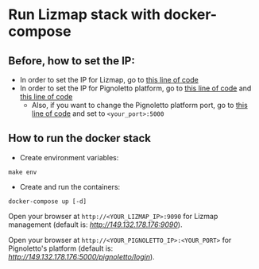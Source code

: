 # Run Lizmap stack with docker-compose

## Before, how to set the IP:
- In order to set the IP for Lizmap, go to [this line of code](https://github.com/dros1986/pignoletto-project/blob/edad9d742617244def08ae00a6d6003f699f6d0f/DOCKER/Makefile#L17)
- In order to set the IP for Pignoletto platform, go to [this line of code](https://github.com/dros1986/pignoletto-project/blob/edad9d742617244def08ae00a6d6003f699f6d0f/DOCKER/nginx/nginx.conf#L4) and [this line of code](https://github.com/dros1986/pignoletto-project/blob/edad9d742617244def08ae00a6d6003f699f6d0f/DOCKER/pignoletto/pignoletto_app#L3)
  - Also, if you want to change the Pignoletto platform port, go to [this line of code](https://github.com/dros1986/pignoletto-project/blob/edad9d742617244def08ae00a6d6003f699f6d0f/DOCKER/docker-compose.yml#L42) and set to `<your_port>:5000`

## How to run the docker stack
* Create environment variables:

```
make env
```

* Create and run the containers:
```
docker-compose up [-d]
```



Open your browser at `http://<YOUR_LIZMAP_IP>:9090` for Lizmap management (default is: *http://149.132.178.176:9090*).

Open your browser at `http://<YOUR_PIGNOLETTO_IP>:<YOUR_PORT>` for Pignoletto's platform (default is: *http://149.132.178.176:5000/pignoletto/login*).
